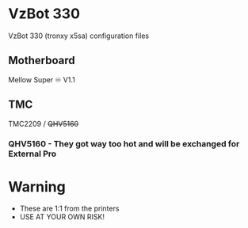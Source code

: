 # VzBot 330
VzBot 330 (tronxy x5sa) configuration files

## Motherboard
Mellow Super ♾️ V1.1

## TMC
TMC2209 / ~~QHV5160~~
###  **QHV5160** - They got way too hot and will be exchanged for External Pro

# Warning
- These are 1:1 from the printers
- USE AT YOUR OWN RISK!

